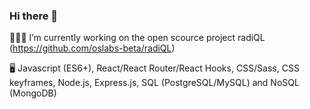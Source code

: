 ### Hi there 👋

<!--
**Alex-cusick/Alex-cusick** is a ✨ _special_ ✨ repository because its `README.md` (this file) appears on your GitHub profile.

Here are some ideas to get you started:

- 🔭 I’m currently working on ...
- 🌱 I’m currently learning ...
- 👯 I’m looking to collaborate on ...
- 🤔 I’m looking for help with ...
- 💬 Ask me about ...
- 📫 How to reach me: ...
- 😄 Pronouns: ...
- ⚡ Fun fact: ...
-->
👨🏻‍💻 I’m currently working on the open scource project radiQL (https://github.com/oslabs-beta/radiQL)

🖥️ Javascript (ES6+), React/React Router/React Hooks, CSS/Sass, CSS keyframes, Node.js, Express.js, SQL (PostgreSQL/MySQL) and NoSQL (MongoDB)
